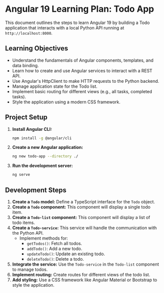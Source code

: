 # Angular 19 Learning Plan: Todo App

This document outlines the steps to learn Angular 19 by building a Todo application that interacts with a local Python API running at `http://localhost:8000`.

## Learning Objectives

*   Understand the fundamentals of Angular components, templates, and data binding.
*   Learn how to create and use Angular services to interact with a REST API.
*   Use Angular's HttpClient to make HTTP requests to the Python backend.
*   Manage application state for the Todo list.
*   Implement basic routing for different views (e.g., all tasks, completed tasks).
*   Style the application using a modern CSS framework.

## Project Setup

1.  **Install Angular CLI:**
    ```bash
    npm install -g @angular/cli
    ```

2.  **Create a new Angular application:**
    ```bash
    ng new todo-app --directory ./
    ```

3.  **Run the development server:**
    ```bash
    ng serve
    ```

## Development Steps

1.  **Create a `Todo` model:** Define a TypeScript interface for the `Todo` object.
2.  **Create a `Todo` component:** This component will display a single todo item.
3.  **Create a `Todo-list` component:** This component will display a list of todo items.
4.  **Create a `Todo-service`:** This service will handle the communication with the Python API.
    *   Implement methods for:
        *   `getTodos()`: Fetch all todos.
        *   `addTodo()`: Add a new todo.
        *   `updateTodo()`: Update an existing todo.
        *   `deleteTodo()`: Delete a todo.
5.  **Integrate the service:** Use the `Todo-service` in the `Todo-list` component to manage todos.
6.  **Implement routing:** Create routes for different views of the todo list.
7.  **Add styling:** Use a CSS framework like Angular Material or Bootstrap to style the application.
